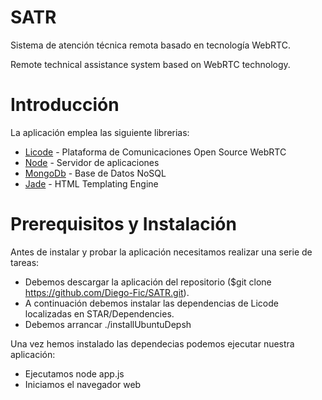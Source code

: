 # SATR

Sistema de atención técnica remota basado en tecnología WebRTC.

Remote technical assistance system based on WebRTC technology.

# Introducción
La aplicación emplea las siguiente librerias:
* [Licode](http://lynckia.com/licode/) - Plataforma de Comunicaciones Open Source WebRTC
* [Node](https://nodejs.org/es/) - Servidor de aplicaciones
* [MongoDb](https://www.mongodb.com/es) - Base de Datos NoSQL
* [Jade](https://pugjs.org/api/getting-started.html) - HTML Templating Engine

# Prerequisitos y Instalación

Antes de instalar y probar la aplicación necesitamos realizar una serie de tareas:
* Debemos descargar la aplicación del repositorio ($git clone https://github.com/Diego-Fic/SATR.git). 
* A continuación debemos instalar las dependencias de Licode localizadas en STAR/Dependencies.
* Debemos arrancar ./installUbuntuDepsh


Una vez hemos instalado las dependecias podemos ejecutar nuestra aplicación:
* Ejecutamos node app.js
* Iniciamos el navegador web
